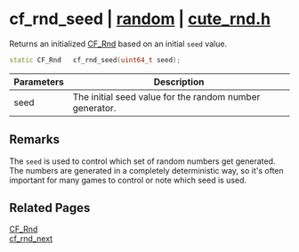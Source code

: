# cf_rnd_seed | [random](https://github.com/RandyGaul/cute_framework/blob/master/docs/random_readme.md) | [cute_rnd.h](https://github.com/RandyGaul/cute_framework/blob/master/include/cute_rnd.h)

Returns an initialized [CF_Rnd](https://github.com/RandyGaul/cute_framework/blob/master/docs/random/cf_rnd.md) based on an initial `seed` value.

```cpp
static CF_Rnd   cf_rnd_seed(uint64_t seed);
```

Parameters | Description
--- | ---
seed | The initial seed value for the random number generator.

## Remarks

The `seed` is used to control which set of random numbers get generated. The numbers are generated in a completely
deterministic way, so it's often important for many games to control or note which seed is used.

## Related Pages

[CF_Rnd](https://github.com/RandyGaul/cute_framework/blob/master/docs/random/cf_rnd.md)  
[cf_rnd_next](https://github.com/RandyGaul/cute_framework/blob/master/docs/random/cf_rnd_next.md)  
